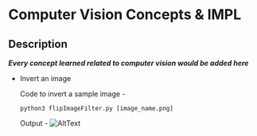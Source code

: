 # Computer Vision Concepts & IMPL

## Description
***Every concept learned related to computer vision would be added here***

- Invert an image

   Code to invert a sample image - 
   ```
   python3 flipImageFilter.py [image_name.png]

   ```
   Output - 
   ![AltText](https://snipboard.io/9O2yAN.jpg)
